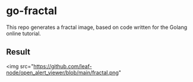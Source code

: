 # go-fractal

This repo generates a fractal image, based on code written for the Golang
online tutorial.

## Result

<img src="https://github.com/leaf-node/open_alert_viewer/blob/main/fractal.png"
